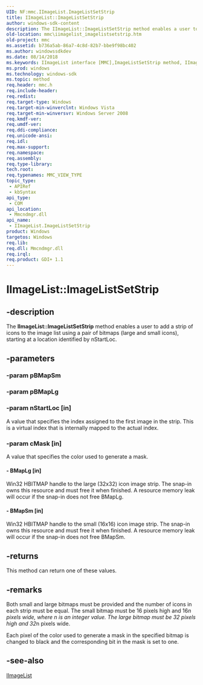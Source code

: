 ```yaml
---
UID: NF:mmc.IImageList.ImageListSetStrip
title: IImageList::ImageListSetStrip
author: windows-sdk-content
description: The IImageList::ImageListSetStrip method enables a user to add a strip of icons to the image list using a pair of bitmaps (large and small icons), starting at a location identified by nStartLoc.
old-location: mmc\iimagelist_imagelistsetstrip.htm
old-project: mmc
ms.assetid: b736a5ab-86a7-4c8d-82b7-bbe9f98bc402
ms.author: windowssdkdev
ms.date: 08/14/2018
ms.keywords: IImageList interface [MMC],ImageListSetStrip method, IImageList.ImageListSetStrip, IImageList::ImageListSetStrip, ImageListSetStrip, ImageListSetStrip method [MMC], ImageListSetStrip method [MMC],IImageList interface, _slate_iimagelist_imagelistsetstrip, mmc.iimagelist_imagelistsetstrip, mmc/IImageList::ImageListSetStrip
ms.prod: windows
ms.technology: windows-sdk
ms.topic: method
req.header: mmc.h
req.include-header: 
req.redist: 
req.target-type: Windows
req.target-min-winverclnt: Windows Vista
req.target-min-winversvr: Windows Server 2008
req.kmdf-ver: 
req.umdf-ver: 
req.ddi-compliance: 
req.unicode-ansi: 
req.idl: 
req.max-support: 
req.namespace: 
req.assembly: 
req.type-library: 
tech.root: 
req.typenames: MMC_VIEW_TYPE
topic_type:
 - APIRef
 - kbSyntax
api_type:
 - COM
api_location:
 - Mmcndmgr.dll
api_name:
 - IImageList.ImageListSetStrip
product: Windows
targetos: Windows
req.lib: 
req.dll: Mmcndmgr.dll
req.irql: 
req.product: GDI+ 1.1
---
```


# IImageList::ImageListSetStrip


## -description


The <b>IImageList::ImageListSetStrip</b> method enables a user to add a strip of icons to the image list using a pair of bitmaps (large and small icons), starting at a location identified by nStartLoc.


## -parameters




### -param pBMapSm




### -param pBMapLg




### -param nStartLoc [in]

A value that specifies the index assigned to the first image in the strip. This is a virtual index that is internally mapped to the actual index.


### -param cMask [in]

A value that specifies the color used to generate a mask.


#### - BMapLg [in]

Win32 HBITMAP handle to the large (32x32) icon image strip. The snap-in owns this resource and must free it when finished. A resource memory leak will occur if the snap-in does not free BMapLg.


#### - BMapSm [in]

Win32 HBITMAP handle to the small (16x16) icon image strip. The snap-in owns this resource and must free it when finished. A resource memory leak will occur if the snap-in does not free BMapSm.


## -returns



This method can return one of these values.




## -remarks



Both small and large bitmaps must be provided and the number of icons in each strip must be equal. The small bitmap must be 16 pixels high and 16*n pixels wide, where n is an integer value. The large bitmap must be 32 pixels high and 32*n pixels wide.

Each pixel of the color used to generate a mask in the specified bitmap is changed to black and the corresponding bit in the mask is set to one.




## -see-also




<a href="https://msdn.microsoft.com/a957239b-6cb2-4101-adeb-e9ba4f876af4">IImageList</a>
 

 

